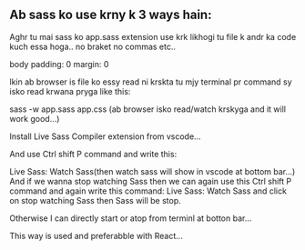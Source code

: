 ## Ab sass ko use krny k 3 ways hain:

<!-- 01 -->

Aghr tu mai sass ko app.sass extension use krk likhogi tu file k andr ka code kuch essa hoga..
no braket no commas etc..

body 
    padding: 0
    margin: 0

lkin ab browser is file ko essy read ni krskta tu mjy terminal pr command sy isko read krwana pryga like this:

sass -w app.sass app.css (ab browser isko read/watch krskyga and it will work good...)


<!-- 02 -->

Install Live Sass Compiler extension from vscode...

And use Ctrl shift P command and write this:

Live Sass: Watch Sass(then watch sass will show in vscode at bottom bar...)
And if we wanna stop watching Sass then we can again use this Ctrl shift P command and 
again write this command:
Live Sass: Watch Sass and click on stop watching Sass then Sass will be stop.

Otherwise I can directly start or atop from terminl at botton bar...

<!-- 03 -->

This way is used and preferabble with React...
